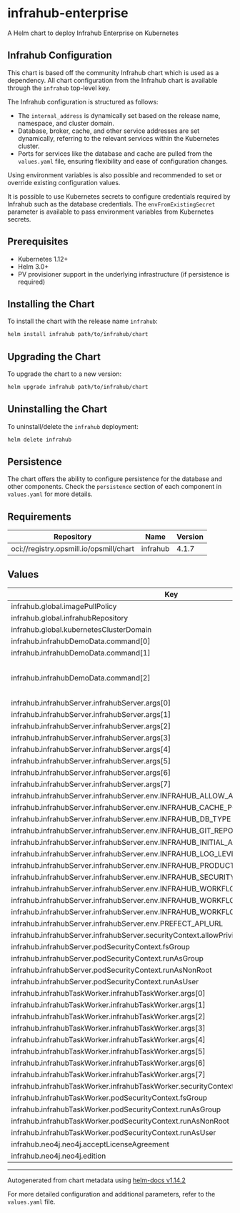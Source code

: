 # infrahub-enterprise

A Helm chart to deploy Infrahub Enterprise on Kubernetes

## Infrahub Configuration

This chart is based off the community Infrahub chart which is used as a dependency.
All chart configuration from the Infrahub chart is available through the `infrahub` top-level key.

The Infrahub configuration is structured as follows:

- The `internal_address` is dynamically set based on the release name, namespace, and cluster domain.
- Database, broker, cache, and other service addresses are set dynamically, referring to the relevant services within the Kubernetes cluster.
- Ports for services like the database and cache are pulled from the `values.yaml` file, ensuring flexibility and ease of configuration changes.

Using environment variables is also possible and recommended to set or override existing configuration values.

It is possible to use Kubernetes secrets to configure credentials required by Infrahub such as the database credentials.
The `envFromExistingSecret` parameter is available to pass environment variables from Kubernetes secrets.

## Prerequisites

- Kubernetes 1.12+
- Helm 3.0+
- PV provisioner support in the underlying infrastructure (if persistence is required)

## Installing the Chart

To install the chart with the release name `infrahub`:

```sh
helm install infrahub path/to/infrahub/chart
```

## Upgrading the Chart

To upgrade the chart to a new version:

```sh
helm upgrade infrahub path/to/infrahub/chart
```

## Uninstalling the Chart

To uninstall/delete the `infrahub` deployment:

```sh
helm delete infrahub
```

## Persistence

The chart offers the ability to configure persistence for the database and other components. Check the `persistence` section of each component in `values.yaml` for more details.

## Requirements

| Repository | Name | Version |
|------------|------|---------|
| oci://registry.opsmill.io/opsmill/chart | infrahub | 4.1.7 |

## Values

| Key | Type | Default | Description |
|-----|------|---------|-------------|
| infrahub.global.imagePullPolicy | string | `"IfNotPresent"` |  |
| infrahub.global.infrahubRepository | string | `"opsmill/infrahub-enterprise"` |  |
| infrahub.global.kubernetesClusterDomain | string | `"cluster.local"` |  |
| infrahub.infrahubDemoData.command[0] | string | `"sh"` |  |
| infrahub.infrahubDemoData.command[1] | string | `"-c"` |  |
| infrahub.infrahubDemoData.command[2] | string | `"infrahubctl schema load community/models/base --wait 30 && infrahubctl run community/models/infrastructure_edge.py && infrahubctl menu load community/models/base_menu.yml && infrahubctl repository add demo-edge https://github.com/opsmill/infrahub-demo-edge --read-only"` |  |
| infrahub.infrahubServer.infrahubServer.args[0] | string | `"gunicorn"` |  |
| infrahub.infrahubServer.infrahubServer.args[1] | string | `"--config"` |  |
| infrahub.infrahubServer.infrahubServer.args[2] | string | `"/source/community/backend/infrahub/serve/gunicorn_config.py"` |  |
| infrahub.infrahubServer.infrahubServer.args[3] | string | `"-w"` |  |
| infrahub.infrahubServer.infrahubServer.args[4] | string | `"2"` |  |
| infrahub.infrahubServer.infrahubServer.args[5] | string | `"--logger-class"` |  |
| infrahub.infrahubServer.infrahubServer.args[6] | string | `"infrahub.serve.log.GunicornLogger"` |  |
| infrahub.infrahubServer.infrahubServer.args[7] | string | `"infrahub_enterprise.server:app"` |  |
| infrahub.infrahubServer.infrahubServer.env.INFRAHUB_ALLOW_ANONYMOUS_ACCESS | string | `"true"` |  |
| infrahub.infrahubServer.infrahubServer.env.INFRAHUB_CACHE_PORT | int | `6379` |  |
| infrahub.infrahubServer.infrahubServer.env.INFRAHUB_DB_TYPE | string | `"neo4j"` |  |
| infrahub.infrahubServer.infrahubServer.env.INFRAHUB_GIT_REPOSITORIES_DIRECTORY | string | `"/opt/infrahub/git"` |  |
| infrahub.infrahubServer.infrahubServer.env.INFRAHUB_INITIAL_ADMIN_TOKEN | string | `"06438eb2-8019-4776-878c-0941b1f1d1ec"` |  |
| infrahub.infrahubServer.infrahubServer.env.INFRAHUB_LOG_LEVEL | string | `"INFO"` |  |
| infrahub.infrahubServer.infrahubServer.env.INFRAHUB_PRODUCTION | string | `"false"` |  |
| infrahub.infrahubServer.infrahubServer.env.INFRAHUB_SECURITY_SECRET_KEY | string | `"327f747f-efac-42be-9e73-999f08f86b92"` |  |
| infrahub.infrahubServer.infrahubServer.env.INFRAHUB_WORKFLOW_ADDRESS | string | `"prefect-server"` |  |
| infrahub.infrahubServer.infrahubServer.env.INFRAHUB_WORKFLOW_DEFAULT_WORKER_TYPE | string | `"infrahubentasync"` |  |
| infrahub.infrahubServer.infrahubServer.env.INFRAHUB_WORKFLOW_PORT | int | `4200` |  |
| infrahub.infrahubServer.infrahubServer.env.PREFECT_API_URL | string | `"http://prefect-server:4200/api"` |  |
| infrahub.infrahubServer.infrahubServer.securityContext.allowPrivilegeEscalation | bool | `false` |  |
| infrahub.infrahubServer.podSecurityContext.fsGroup | int | `1000` |  |
| infrahub.infrahubServer.podSecurityContext.runAsGroup | int | `1000` |  |
| infrahub.infrahubServer.podSecurityContext.runAsNonRoot | bool | `true` |  |
| infrahub.infrahubServer.podSecurityContext.runAsUser | int | `1000` |  |
| infrahub.infrahubTaskWorker.infrahubTaskWorker.args[0] | string | `"prefect"` |  |
| infrahub.infrahubTaskWorker.infrahubTaskWorker.args[1] | string | `"worker"` |  |
| infrahub.infrahubTaskWorker.infrahubTaskWorker.args[2] | string | `"start"` |  |
| infrahub.infrahubTaskWorker.infrahubTaskWorker.args[3] | string | `"--type"` |  |
| infrahub.infrahubTaskWorker.infrahubTaskWorker.args[4] | string | `"infrahubentasync"` |  |
| infrahub.infrahubTaskWorker.infrahubTaskWorker.args[5] | string | `"--pool"` |  |
| infrahub.infrahubTaskWorker.infrahubTaskWorker.args[6] | string | `"infrahub-worker"` |  |
| infrahub.infrahubTaskWorker.infrahubTaskWorker.args[7] | string | `"--with-healthcheck"` |  |
| infrahub.infrahubTaskWorker.infrahubTaskWorker.securityContext.allowPrivilegeEscalation | bool | `false` |  |
| infrahub.infrahubTaskWorker.podSecurityContext.fsGroup | int | `1000` |  |
| infrahub.infrahubTaskWorker.podSecurityContext.runAsGroup | int | `1000` |  |
| infrahub.infrahubTaskWorker.podSecurityContext.runAsNonRoot | bool | `true` |  |
| infrahub.infrahubTaskWorker.podSecurityContext.runAsUser | int | `1000` |  |
| infrahub.neo4j.neo4j.acceptLicenseAgreement | string | `"yes"` |  |
| infrahub.neo4j.neo4j.edition | string | `"enterprise"` |  |

----------------------------------------------
Autogenerated from chart metadata using [helm-docs v1.14.2](https://github.com/norwoodj/helm-docs/releases/v1.14.2)

For more detailed configuration and additional parameters, refer to the `values.yaml` file.

